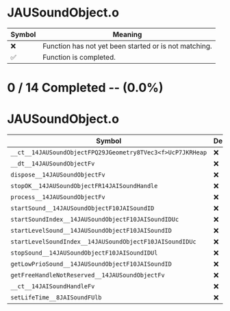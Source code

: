 # JAUSoundObject.o
| Symbol | Meaning 
| ------------- | ------------- 
| :x: | Function has not yet been started or is not matching. 
| :white_check_mark: | Function is completed. 


# 0 / 14 Completed -- (0.0%)
# JAUSoundObject.o
| Symbol | Decompiled? |
| ------------- | ------------- |
| `__ct__14JAUSoundObjectFPQ29JGeometry8TVec3<f>UcP7JKRHeap` | :x: |
| `__dt__14JAUSoundObjectFv` | :x: |
| `dispose__14JAUSoundObjectFv` | :x: |
| `stopOK__14JAUSoundObjectFR14JAISoundHandle` | :x: |
| `process__14JAUSoundObjectFv` | :x: |
| `startSound__14JAUSoundObjectF10JAISoundID` | :x: |
| `startSoundIndex__14JAUSoundObjectF10JAISoundIDUc` | :x: |
| `startLevelSound__14JAUSoundObjectF10JAISoundID` | :x: |
| `startLevelSoundIndex__14JAUSoundObjectF10JAISoundIDUc` | :x: |
| `stopSound__14JAUSoundObjectF10JAISoundIDUl` | :x: |
| `getLowPrioSound__14JAUSoundObjectF10JAISoundID` | :x: |
| `getFreeHandleNotReserved__14JAUSoundObjectFv` | :x: |
| `__ct__14JAISoundHandleFv` | :x: |
| `setLifeTime__8JAISoundFUlb` | :x: |
